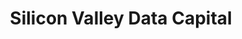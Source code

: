 ---
layout: firm_page
title: "Silicon Valley Data Capital"
id: "svdcapital.com"
permalink: "/siliconvalleydatacapitalsvdcapital.com/"
website: "https://svdcapital.com"
offices: "San Francisco (United States)"
investment_stages: "Seed, Series A"
portfolio_companies: "Kleen Software, WhoKnows, AppOmni, Augment CXM, Cultivate, Doorstead, Experience, Filtered, Hydrolix, Infoworks, Kaggle, Modelop, Navtrac, OverwatchID, Pepperdata, Revl, Torch"
portfolio_link: "https://svdcapital.com/portfolio"
investment_markets: "artificial intelligence, data security, Data Management, Finance, Financial Services"
founded_year: "2014"
description: "Silicon Valley Data Capital fuels the transformation of enterprises by investing in leading-edge companies developing technologies in artificial intelligence, data security, and more. They partner with visionary entrepreneurs to grow their companies and see their technology impact society."
linkedin: "https://www.linkedin.com/company/silicon-valley-data-capital/about/"
twitter: "https://www.twitter.com/svdcapital"
instagram: ""
team_page: "https://svdcapital.com/team"
investor_type: "Venture Capital"
crunchbase: "https://www.crunchbase.com/organization/silicon-valley-data-capital"
pitchbook: ""

# SEO Optimization
meta_title: "Silicon Valley Data Capital - VC Firm - projectstartups.com"
meta_description: "Silicon Valley Data Capital, Silicon Valley Data Capital fuels the transformation of enterprises by investing in leading-edge companies developing technologies in artificial intel..."
meta_keywords: "Silicon Valley Data Capital, artificial intelligence, data security, Data Management, Finance, Financial Services, VC firm, venture capital, startup investor, projectstartups.com"
canonical_url: "https://vc.projectstartups.com/siliconvalleydatacapitalsvdcapital.com/"
---